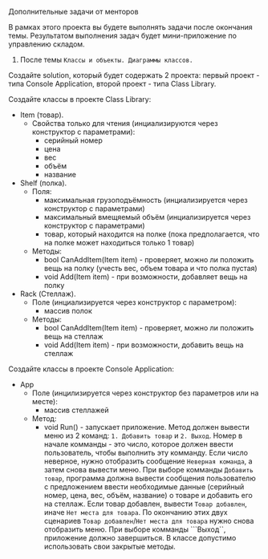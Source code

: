 Дополнительные задачи от менторов

В рамках этого проекта вы будете выполнять задачи после окончания темы. Результатом выполнения задач будет мини-приложение по управлению складом.

1. После темы ```Классы и объекты. Диаграммы классов.```

Создайте solution, который будет содержать 2 проекта: первый проект - типа Console Application, второй проект - типа Class Library.

Создайте классы в проекте Class Library:

-   Item (товар).
    -   Свойства только для чтения (инциализируются через конструктор с параметрами):
        -   серийный номер
        -   цена
        -   вес
        -   объём
        -   название
-   Shelf (полка).
    -   Поля:
        -   максимальная грузоподъёмность (инциализируется через конструктор с параметрами)
        -   максимальный вмещяемый объём (инциализируется через конструктор с параметрами)
        -   товар, который находится на полке (пока предполагается, что на полке может находиться только 1 товар)
    -   Методы:
        -   bool CanAddItem(Item item) - проверяет, можно ли положить вещь на полку (учесть вес, объем товара и что полка пустая)
        -   void Add(Item item) - при возможности, добавляет вещь на полку
-   Rack (Стеллаж).
    -   Поле (инциализируется через конструктор с параметром):
        -   массив полок
    -   Методы:
        -   bool CanAddItem(Item item) - проверяет, можно ли положить вещь на стеллаж
        -   void Add(Item item) - при возможности, добавить вещь на стеллаж

Создайте классы в проекте Console Application:

-   App
    -   Поле (инцилизируется через конструктор без параметров или на месте):
        -   массив стеллажей
    -   Метод:
        -   void Run() - запускает приложение. Метод должен вывести меню из 2 команд: ```1. Добавить товар``` и ```2. Выход```. Номер в начале комманды - это число, которое должен ввести пользователь, чтобы выполнить эту комманду. Если число неверное, нужно отобразить сообщение ```Неверная команда```, а затем снова вывести меню. При выборе комманды ```Добавить товар```, программа должна вывести сообщения пользователю с предложением ввести необходимые данные (серийный номер, цена, вес, объём, название) о товаре и добавить его на стеллаж. Если товар добавлен, вывести ```Товар добавлен```, иначе ```Нет места для товара```. По окончанию этих двух сценариев ```Товар добавлен```/```Нет места для товара``` нужно снова отобразить меню. При выборе комманды ```Выход``, приложение должно завершиться. В классе допустимо использовать свои закрытые методы.